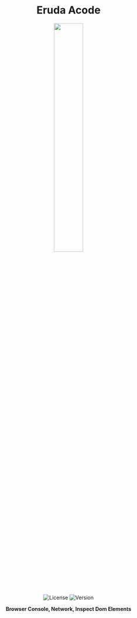 
<div align="center">
  <h1>Eruda Acode</h1>
</div>

<div align="center">
  <img src="https://raw.githubusercontent.com/sebastianjnuwu/acode-plugins/acode/packages/acode-eruda/icon.png" width="40%" />
    <br>
  <img alt="License" src="https://img.shields.io/badge/License-Apache%202.0-blue.svg"/>
  <img alt="Version" src="https://img.shields.io/badge/Latest%20version-V1.0.2-blue"/>

  <b>Browser Console, Network, Inspect Dom Elements</b>
</div>
